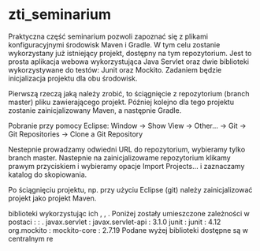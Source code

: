 # zti_seminarium

Praktyczna część seminarium pozwoli zapoznać się z plikami konfiguracyjnymi środowisk Maven i Gradle. W tym celu zostanie wykorzystany już istniejący projekt, dostępny na tym repozytorium. Jest to prosta aplikacja webowa wykorzystująca Java Servlet oraz dwie biblioteki wykorzystywane do testów: Junit oraz Mockito. Zadaniem będzie inicjalizacja projektu dla obu środowisk.

Pierwszą rzeczą jaką należy zrobić, to ściągnięcie z repozytorium (branch master) pliku zawierającego projekt. Później kolejno dla tego projektu zostanie zainicjalizowany Maven, a następnie Gradle.

Pobranie przy pomocy Eclipse: 
Window -> Show View -> Other… -> Git -> Git Repositories -> Clone a Git Repository

Nestepnie prowadzamy odwiedni URL do repozytorium, wybieramy tylko branch master. Nastepnie na zainicjalizowame repozytorium klikamy prawym przyciskiem i wybieramy opacje Import Projects… i zaznaczamy katalog do skopiowania. 

Po ściągnięciu projektu, np. przy użyciu Eclipse (git) należy zainicjalizować projekt jako projekt Maven. 



biblioteki wykorzystując ich <groupId>, <artifactId>, <version>. Poniżej zostały umieszczone zależności w postaci <groupId> : <artifactId> : <version>.
javax.servlet : javax.servlet-api : 3.1.0
junit : junit : 4.12
org.mockito : mockito-core : 2.7.19
Podane wyżej biblioteki dostępne są w centralnym re
